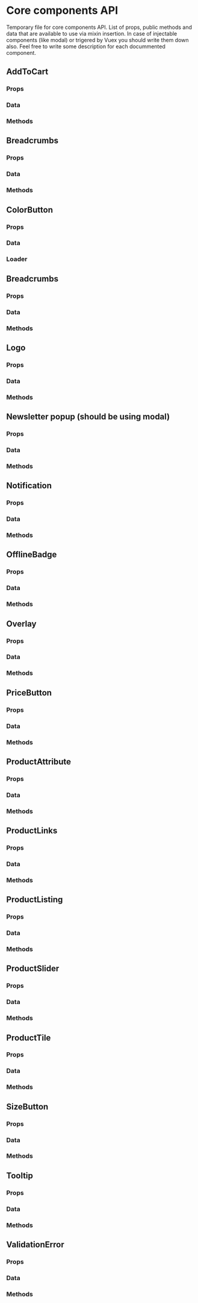 # Core components API

Temporary file for core components API. List of props, public methods and data that are available to use via mixin insertion.
In case of injectable components (like modal) or trigered by Vuex you should write them down also. Feel free to write some description for each docummented component.

## AddToCart

### Props

### Data

### Methods

## Breadcrumbs

### Props

### Data

### Methods

## ColorButton

### Props

### Data

### Loader

## Breadcrumbs

### Props

### Data

### Methods

## Logo

### Props

### Data

### Methods

## Newsletter popup (should be using modal)

### Props

### Data

### Methods

## Notification

### Props

### Data

### Methods

## OfflineBadge

### Props

### Data

### Methods

## Overlay

### Props

### Data

### Methods

## PriceButton

### Props

### Data

### Methods

## ProductAttribute

### Props

### Data

### Methods

## ProductLinks

### Props

### Data

### Methods

## ProductListing

### Props

### Data

### Methods

## ProductSlider

### Props

### Data

### Methods

## ProductTile

### Props

### Data

### Methods

## SizeButton

### Props

### Data

### Methods

## Tooltip

### Props

### Data

### Methods

## ValidationError

### Props

### Data

### Methods
